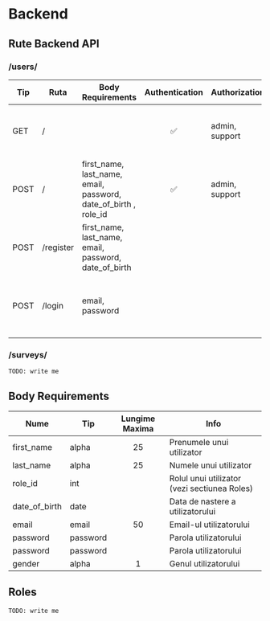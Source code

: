 # Backend

## Rute Backend API

### /users/

| Tip  | Ruta      | Body Requirements                                               | Authentication | Authorization  | Info                                        |
| ---- | --------- | --------------------------------------------------------------- | :------------: | -------------- | ------------------------------------------- |
| GET  | /         |                                                                 |       ✅        | admin, support | Intoarce lista (detaliata) cu utilizatori   |
| POST | /         | first_name, last_name, email, password, date_of_birth , role_id |       ✅        | admin, support | Creeaza un utilizator nou                   |
| POST | /register | first_name, last_name, email, password, date_of_birth           |                |                | Creeaza un utilizator nou                   |
| POST | /login    | email, password                                                 |                |                | Autentifica un utilizator. Se intoarce JWT. |

### /surveys/
    TODO: write me

## Body Requirements

| Nume          | Tip      | Lungime Maxima | Info                                         |
| ------------- | -------- | :------------: | -------------------------------------------- |
| first_name    | alpha    |       25       | Prenumele unui utilizator                    |
| last_name     | alpha    |       25       | Numele unui utilizator                       |
| role_id       | int      |                | Rolul unui utilizator (vezi sectiunea Roles) |
| date_of_birth | date     |                | Data de nastere a utilizatorului             |
| email         | email    |       50       | Email-ul utilizatorului                      |
| password      | password |                | Parola utilizatorului                        |
| password      | password |                | Parola utilizatorului                        |
| gender        | alpha    |       1        | Genul utilizatorului                         |

## Roles
    TODO: write me
